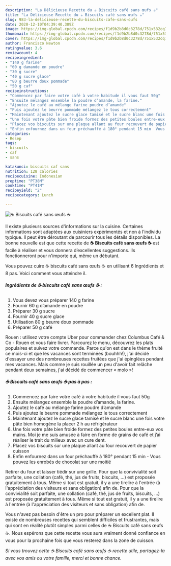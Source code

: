 ```yaml
---
description: "La Délicieuse Recette du ☕️ Biscuits café sans œufs ☕️"
title: "La Délicieuse Recette du ☕️ Biscuits café sans œufs ☕️"
slug: 983-la-delicieuse-recette-du-biscuits-cafe-sans-oufs
date: 2020-12-10T04:39:40.309Z
image: https://img-global.cpcdn.com/recipes/f1d9b2b8d0c3278d/751x532cq70/☕️-biscuits-cafe-sans-oeufs-☕️-photo-principale-de-la-recette.jpg
thumbnail: https://img-global.cpcdn.com/recipes/f1d9b2b8d0c3278d/751x532cq70/☕️-biscuits-cafe-sans-oeufs-☕️-photo-principale-de-la-recette.jpg
cover: https://img-global.cpcdn.com/recipes/f1d9b2b8d0c3278d/751x532cq70/☕️-biscuits-cafe-sans-oeufs-☕️-photo-principale-de-la-recette.jpg
author: Francisco Newton
ratingvalue: 3.6
reviewcount: 4
recipeingredient:
- "140 g farine"
- "60 g damande en poudre"
- "30 g sucre"
- "40 g sucre glace"
- "80 g beurre doux pommade"
- "50 g caf"
recipeinstructions:
- "Commencez par faire votre café à votre habitude il vous faut 50g"
- "Ensuite mélangez ensemble la poudre d’amande, la farine."
- "Ajoutez le café au mélange farine poudre d’amande"
- "Puis ajoutez le beurre pommade mélangez le tous correctement"
- "Maintenant ajoutez le sucre glace tamisé et le sucre blanc une fois votre pâte bien homogène la placer 2 h au réfrigérateur"
- "Une fois votre pâte bien froide formez des petites boules entre-eux vos mains. Moi je me suis amusée à faire en forme de grains de café et j’ai réaliser le trait du milieux avec un cure dent."
- "Placez vos biscuits sur une plaque allant au four recouvert de papier cuisson"
- "Enfin enfournez dans un four préchauffé à 180° pendant 15 min  Vous pouvez les enrobés de chocolat sur une moitié"
categories:
- Resep
tags:
- biscuits
- caf
- sans

katakunci: biscuits caf sans 
nutrition: 128 calories
recipecuisine: Indonesian
preptime: "PT38M"
cooktime: "PT41M"
recipeyield: "2"
recipecategory: Lunch

---
```



![☕️ Biscuits café sans œufs ☕️](https://img-global.cpcdn.com/recipes/f1d9b2b8d0c3278d/751x532cq70/☕️-biscuits-cafe-sans-oeufs-☕️-photo-principale-de-la-recette.jpg)

Il existe plusieurs sources d'informations sur la cuisine. Certaines informations sont adaptées aux cuisiniers expérimentés et non à l'individu typique. Il peut être déroutant de parcourir tous les détails disponibles. La bonne nouvelle est que cette recette de <strong> ☕️ Biscuits café sans œufs ☕️ </strong> est facile à réaliser et vous donnera d’excellentes suggestions. Ils fonctionneront pour n'importe qui, même un débutant.

<!--inarticleads1-->

Vous pouvez cuire ☕️ biscuits café sans œufs ☕️ en utilisant 6 Ingrédients et 8 pas. Voici comment vous atteindre il.

##### Ingrédients de ☕️ biscuits café sans œufs ☕️ :

1. Vous devez vous préparer 140 g farine
1. Fournir 60 g d’amande en poudre
1. Préparer 30 g sucre
1. Fournir 40 g sucre glace
1. Utilisation 80 g beurre doux pommade
1. Préparer 50 g café


Rouen : utilisez votre compte Uber pour commander chez Columbus Café &amp; Co - Rouen et vous faire livrer. Parcourez le menu, découvrez les plats populaires et suivez votre commande. Parce qu&#39;on est dans le thème fruité ce mois-ci et que les vacances sont terminées (bouhhh!), j&#39;ai décidé d&#39;essayer une des nombreuses recettes fruitées que j&#39;ai épinglées pendant mes vacances. Mais comme je suis rouillée un peu d&#39;avoir fait relâche pendant deux semaines, j&#39;ai décidé de commencer « molo »! 

<!--inarticleads2-->

##### ☕️ Biscuits café sans œufs ☕️ pas à pas :

1. Commencez par faire votre café à votre habitude il vous faut 50g
1. Ensuite mélangez ensemble la poudre d’amande, la farine.
1. Ajoutez le café au mélange farine poudre d’amande
1. Puis ajoutez le beurre pommade mélangez le tous correctement
1. Maintenant ajoutez le sucre glace tamisé et le sucre blanc une fois votre pâte bien homogène la placer 2 h au réfrigérateur
1. Une fois votre pâte bien froide formez des petites boules entre-eux vos mains. Moi je me suis amusée à faire en forme de grains de café et j’ai réaliser le trait du milieux avec un cure dent.
1. Placez vos biscuits sur une plaque allant au four recouvert de papier cuisson
1. Enfin enfournez dans un four préchauffé à 180° pendant 15 min  - Vous pouvez les enrobés de chocolat sur une moitié


Retirer du four et laisser tiédir sur une grille. Pour que la convivialité soit parfaite, une collation (café, thé, jus de fruits, biscuits, …) est proposée gratuitement à tous. Même si tout est gratuit, il y a une tirelire à l&#39;entrée (à l&#39;appréciation des visiteurs et sans obligation) afin de. Pour que la convivialité soit parfaite, une collation (café, thé, jus de fruits, biscuits, …) est proposée gratuitement à tous. Même si tout est gratuit, il y a une tirelire à l&#39;entrée (à l&#39;appréciation des visiteurs et sans obligation) afin de. 

<!--inarticleads1-->

<p>
Vous n'avez pas besoin d'être un pro pour préparer un excellent plat. Il existe de nombreuses recettes qui semblent difficiles et frustrantes, mais qui sont en réalité plutôt simples parmi celles de ☕️ Biscuits café sans œufs ☕️. Nous espérons que cette recette vous aura vraiment donné confiance en vous pour la prochaine fois que vous resterez dans la zone de cuisson.
</p>

<p>
<i>Si vous trouvez cette ☕️ Biscuits café sans œufs ☕️ recette utile, partagez-la avec vos amis ou votre famille, merci et bonne chance.</i>
</p>
